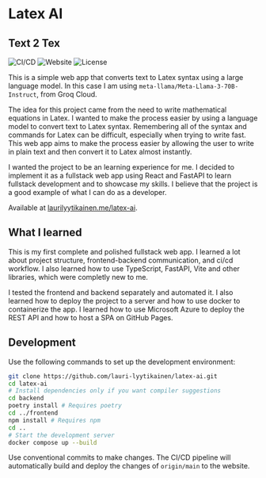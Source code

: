 # Latex AI

## Text 2 Tex

![CI/CD](https://img.shields.io/github/actions/workflow/status/lauri-lyytikainen/latex-ai/ci-cd.yml)
![Website](https://img.shields.io/website?url=http%3A%2F%2Flaurilyytikainen.me%2Flatex-ai)
![License](https://img.shields.io/github/license/lauri-lyytikainen/latex-ai)

<!--
This is a simple AI that can generate LaTeX code for you. It is based on a simple LLM model that is instructed to respond with LaTeX code. The current model is . -->

This is a simple web app that converts text to Latex syntax using a large language model. In this case I am using `meta-llama/Meta-Llama-3-70B-Instruct`, from Groq Cloud.

The idea for this project came from the need to write mathematical equations in Latex. I wanted to make the process easier by using a language model to convert text to Latex syntax. Remembering all of the syntax and commands for Latex can be difficult, especially when trying to write fast. This web app aims to make the process easier by allowing the user to write in plain text and then convert it to Latex almost instantly.

I wanted the project to be an learning experience for me. I decided to implement it as a fullstack web app using React and FastAPI to learn fullstack development and to showcase my skills. I believe that the project is a good example of what I can do as a developer.

Available at [laurilyytikainen.me/latex-ai](http://laurilyytikainen.me/latex-ai).

## What I learned

This is my first complete and polished fullstack web app. I learned a lot about project structure, frontend-backend communication, and ci/cd workflow. I also learned how to use TypeScript, FastAPI, Vite and other libraries, which were completly new to me.

I tested the frontend and backend separately and automated it. I also learned how to deploy the project to a server and how to use docker to containerize the app. I learned how to use Microsoft Azure to deploy the REST API and how to host a SPA on GitHub Pages.

## Development

Use the following commands to set up the development environment:

```bash
git clone https://github.com/lauri-lyytikainen/latex-ai.git
cd latex-ai
# Install dependencies only if you want compiler suggestions
cd backend
poetry install # Requires poetry
cd ../frontend
npm install # Requires npm
cd ..
# Start the development server
docker compose up --build
```

Use conventional commits to make changes.
The CI/CD pipeline will automatically build and deploy the changes of `origin/main` to the website.
